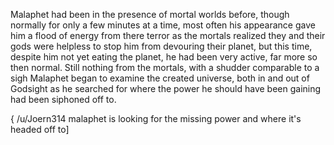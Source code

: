 Malaphet had been in the presence of mortal worlds before, though normally for only a few minutes at a time, most often his appearance gave him a flood of energy from there terror as the mortals realized they and their gods were helpless to stop him from devouring their planet, but this time, despite him not yet eating the planet, he had been very active, far more so then normal. Still nothing from the mortals, with a shudder comparable to a sigh Malaphet began to examine the created universe, both in and out of Godsight as he searched for where the power he should have been gaining had been siphoned off to.

{ /u/Joern314 malaphet is looking for the missing power and where it's headed off to\]